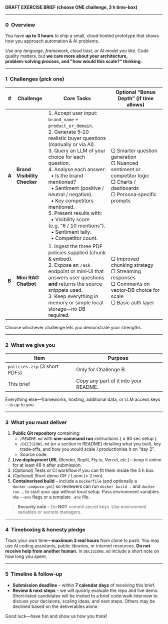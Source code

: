 **DRAFT EXERCISE BRIEF (choose ONE challenge, 3 h time‑box)**

---

### 0  Overview
You have **up to 3 hours** to ship a small, cloud‑hosted prototype that shows how you approach automation & AI problems.

*Use any language, framework, cloud host, or AI model you like.* Code quality matters, but **we care more about your architecture, problem‑solving process, and "how would this scale?" thinking.**

---

### 1  Challenges (pick one)

| # | Challenge | Core Tasks | Optional “Bonus Depth” (if time allows) |
|---|-----------|-----------|-----------------------------------------|
| **A** | **Brand Visibility Checker** | 1. Accept user input: `brand_name` + `product_or_domain`.<br>2. Generate 5‑10 realistic buyer questions (manually or via AI).<br>3. Query an LLM of your choice for each question.<br>4. Analyse each answer:<br>  • Is the brand mentioned?<br>  • Sentiment (positive / neutral / negative).<br>  • Key competitors mentioned.<br>5. Present results with:<br>  • Visibility score (e.g. “6 / 10 mentions”).<br>  • Sentiment tally.<br>  • Competitor count. | ▢ Smarter question generation<br>▢ Nuanced sentiment or competitor logic<br>▢ Charts / dashboards<br>▢ Persona‑specific prompts |
| **B** | **Mini RAG Chatbot** | 1. Ingest the three PDF policies supplied (chunk & embed).<br>2. Expose an `/ask` endpoint or mini‑UI that answers user questions **and** returns the source snippets used.<br>3. Keep everything in memory or simple local storage—no DB required. | ▢ Improved chunking strategy<br>▢ Streaming responses<br>▢ Comments on vector‑DB choice for scale<br>▢ Basic auth layer |

Choose whichever challenge lets you demonstrate your strengths.

---

### 2  What we give you

| Item | Purpose |
|------|---------|
| `policies.zip` (3 short PDFs) | Only for Challenge B. |
| This brief | Copy any part of it into your README. |

Everything else—frameworks, hosting, additional data, or LLM access keys—is up to you.

---

### 3  What you must deliver

1. **Public Git repository** containing:
   * `/README.md` with **one‑command run** instructions ( ≤ 90 sec setup ).
   * `/DECISIONS.md` (or a section in README) detailing what you built, key trade‑offs, and how you would scale / productionise it on “day 2”.
   * Source code.
2. **Live deployment URL** (Render, Replit, Fly.io, Vercel, etc.)—keep it online for at least 48 h after submission.
3. *(Optional)* Tests or CI workflow if you can fit them inside the 3 h box.
4. *(Optional)* Short demo GIF / Loom (< 2 min).
5. **Containerised build** – include a `Dockerfile` (and optionally a `docker‑compose.yml`) so reviewers can run `docker build .` and `docker run …` to start your app without local setup. Pass environment variables via `--env` flags or a template `.env` file.

> **Security note** – Do **NOT** commit secret keys. Use environment variables or secrets managers.

---

### 4  Timeboxing & honesty pledge
Track your own time—**maximum 3 real hours** from clone to push. You may use AI coding assistants, public libraries, or internet resources. **Do not receive help from another human.** In `DECISIONS.md` include a short note on how long you spent.

---

### 5  Timeline & follow‑up
* **Submission deadline** – within **7 calendar days** of receiving this brief.
* **Review & next steps** – we will quickly evaluate the repo and live demo. Short‑listed candidates will be invited to a brief code‑walk interview to discuss your decisions, scaling ideas, and next steps. Others may be declined based on the deliverables alone.

Good luck—have fun and show us how you think!
